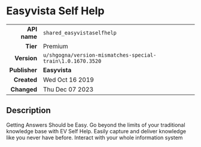 # Easyvista Self Help
| | |
|-:|-|
|**API name**|`shared_easyvistaselfhelp`|
|**Tier**|Premium|
|**Version**|`u/shgogna/version-mismatches-special-train\1.0.1670.3520`|
|**Publisher**|**Easyvista**|
|**Created**|Wed Oct 16 2019|
|**Changed**|Thu Dec 07 2023|

## Description
Getting Answers Should be Easy. Go beyond the limits of your traditional knowledge base with EV Self Help. Easily capture and deliver knowledge like you never have before. Interact with your whole information system
